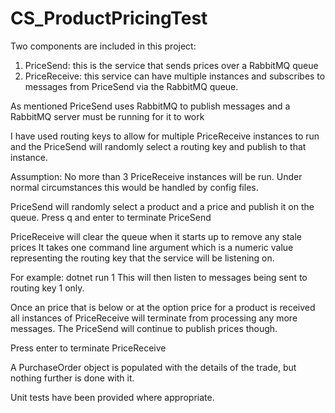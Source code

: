 # CS_ProductPricingTest

Two components are included in this project:
1. PriceSend: this is the service that sends prices over a RabbitMQ queue
2. PriceReceive: this service can have multiple instances and subscribes to messages from PriceSend
via the RabbitMQ queue.

As mentioned PriceSend uses RabbitMQ to publish messages and a 
RabbitMQ server must be running for it to work

I have used routing keys to allow for multiple PriceReceive instances to run and the PriceSend will
randomly select a routing key and publish to that instance.

Assumption: No more than 3 PriceReceive instances will be run. Under normal circumstances this
would be handled by config files.

PriceSend will randomly select a product and a price and publish it on the queue.
Press q and enter to terminate PriceSend

PriceReceive will clear the queue when it starts up to remove any stale prices
It takes one command line argument which is a numeric value representing the routing key 
that the service will be listening on.

For example: dotnet run 1
This will then listen to messages being sent to routing key 1 only.

Once an price that is below or at the option price for a product is received all instances
of PriceReceive will terminate from processing any more messages.
The PriceSend will continue to publish prices though.

Press enter to terminate PriceReceive

A PurchaseOrder object is populated with the details of the trade, but nothing further 
is done with it.

Unit tests have been provided where appropriate.
